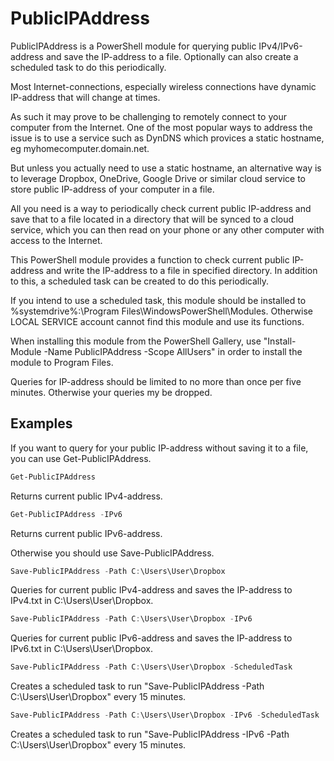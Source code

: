 # PublicIPAddress

PublicIPAddress is a PowerShell module for querying public IPv4/IPv6-address and save the IP-address to a file. Optionally can also create a scheduled task to do this periodically.

Most Internet-connections, especially wireless connections have dynamic IP-address that will change at times.

As such it may prove to be challenging to remotely connect to your computer from the Internet. One of the most popular ways to address the issue is to use a service such as DynDNS which provices a static hostname, eg myhomecomputer.domain.net.

But unless you actually need to use a static hostname, an alternative way is to leverage Dropbox, OneDrive, Google Drive or similar cloud service to store public IP-address of your computer in a file.

All you need is a way to periodically check current public IP-address and save that to a file located in a directory that will be synced to a cloud service, which you can then read on your phone or any other computer with access to the Internet.

This PowerShell module provides a function to check current public IP-address and write the IP-address to a file in specified directory. In addition to this, a scheduled task can be created to do this periodically.

If you intend to use a scheduled task, this module should be installed to %systemdrive%:\Program Files\WindowsPowerShell\Modules. Otherwise LOCAL SERVICE account cannot find this module and use its functions.

When installing this module from the PowerShell Gallery, use "Install-Module -Name PublicIPAddress -Scope AllUsers" in order to install the module to Program Files.

Queries for IP-address should be limited to no more than once per five minutes. Otherwise your queries my be dropped.

## Examples

If you want to query for your public IP-address without saving it to a file, you can use Get-PublicIPAddress.

```PowerShell
Get-PublicIPAddress
```
Returns current public IPv4-address.

```PowerShell
Get-PublicIPAddress -IPv6
```
Returns current public IPv6-address.

Otherwise you should use Save-PublicIPAddress.

```PowerShell
Save-PublicIPAddress -Path C:\Users\User\Dropbox
```
Queries for current public IPv4-address and saves the IP-address to IPv4.txt in C:\Users\User\Dropbox.

```PowerShell
Save-PublicIPAddress -Path C:\Users\User\Dropbox -IPv6
```
Queries for current public IPv6-address and saves the IP-address to IPv6.txt in C:\Users\User\Dropbox.

```PowerShell
Save-PublicIPAddress -Path C:\Users\User\Dropbox -ScheduledTask
```
Creates a scheduled task to run "Save-PublicIPAddress -Path C:\Users\User\Dropbox" every 15 minutes.

```PowerShell
Save-PublicIPAddress -Path C:\Users\User\Dropbox -IPv6 -ScheduledTask
```
Creates a scheduled task to run "Save-PublicIPAddress -IPv6 -Path C:\Users\User\Dropbox" every 15 minutes.
